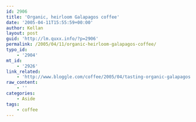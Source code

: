 ```yaml
---
id: 2906
title: 'Organic, heirloom Galapagos coffee'
date: '2005-04-11T15:55:59+00:00'
author: Kellan
layout: post
guid: 'http://lm.quxx.info/?p=2906'
permalink: /2005/04/11/organic-heirloom-galapagos-coffee/
typo_id:
    - '2904'
mt_id:
    - '2926'
link_related:
    - 'http://www.bloggle.com/coffee/2005/04/tasting-organic-galapagos.php'
raw_content:
    - ''
categories:
    - Aside
tags:
    - coffee
---
```


